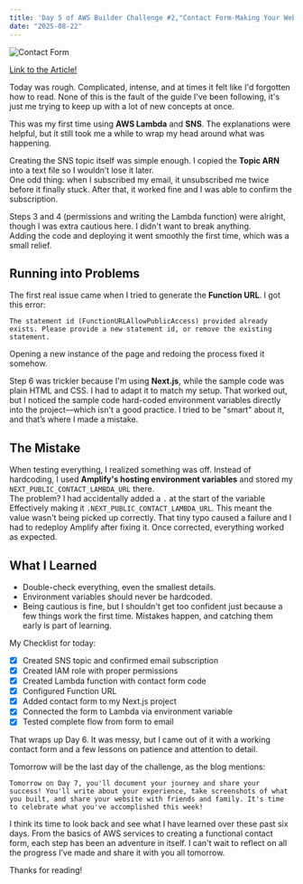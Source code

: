 ```yaml
---
title: 'Day 5 of AWS Builder Challenge #2,"Contact Form-Making Your Website Interactive" '
date: "2025-08-22"
---
```

![Contact Form](https://prod-assets.cosmic.aws.dev/a/31cIvAPbMtQdGG3dRcUpcUgZDGo/free.webp)

[Link to the Article!](https://builder.aws.com/content/31c6EGIZUe9a5eLwMKBv2TuDn2l/contact-form-making-your-website-interactive)

Today was rough. Complicated, intense, and at times it felt like I'd forgotten how to read. None of this is the fault of the guide I've been following, it's just me trying to keep up with a lot of new concepts at once.  

This was my first time using **AWS Lambda** and **SNS**. The explanations were helpful, but it still took me a while to wrap my head around what was happening.  

Creating the SNS topic itself was simple enough. I copied the **Topic ARN** into a text file so I wouldn’t lose it later.  
One odd thing: when I subscribed my email, it unsubscribed me twice before it finally stuck. After that, it worked fine and I was able to confirm the subscription.  

Steps 3 and 4 (permissions and writing the Lambda function) were alright, though I was extra cautious here. I didn't want to break anything.  
Adding the code and deploying it went smoothly the first time, which was a small relief.  

## Running into Problems

The first real issue came when I tried to generate the **Function URL**. I got this error:

`The statement id (FunctionURLAllowPublicAccess) provided already exists.
Please provide a new statement id, or remove the existing statement.`

Opening a new instance of the page and redoing the process fixed it somehow.  

Step 6 was trickier because I'm using **Next.js**, while the sample code was plain HTML and CSS. I had to adapt it to match my setup. That worked out, but I noticed the sample code hard-coded environment variables directly into the project—which isn't a good practice. I tried to be "smart" about it, and that’s where I made a mistake.  

## The Mistake

When testing everything, I realized something was off. Instead of hardcoding, I used **Amplify's hosting environment variables** and stored my `NEXT_PUBLIC_CONTACT_LAMBDA_URL` there.  
The problem? I had accidentally added a `.` at the start of the variable Effectively making it `.NEXT_PUBLIC_CONTACT_LAMBDA_URL`. This meant the value wasn't being picked up correctly. That tiny typo caused a failure and I had to redeploy Amplify after fixing it. Once corrected, everything worked as expected.  

## What I Learned

- Double-check everything, even the smallest details.  
- Environment variables should never be hardcoded.  
- Being cautious is fine, but I shouldn't get too confident just because a few things work the first time. Mistakes happen, and catching them early is part of learning.  

My Checklist for today:

- [x] Created SNS topic and confirmed email subscription  
- [x] Created IAM role with proper permissions  
- [x] Created Lambda function with contact form code  
- [x] Configured Function URL  
- [x] Added contact form to my Next.js project  
- [x] Connected the form to Lambda via environment variable  
- [x] Tested complete flow from form to email   

That wraps up Day 6. It was messy, but I came out of it with a working contact form and a few lessons on patience and attention to detail. 

Tomorrow will be the last day of the challenge, as the blog mentions:

`Tomorrow on Day 7, you'll document your journey and share your success! You'll write about your experience, take screenshots of what you built, and share your website with friends and family. It's time to celebrate what you've accomplished this week!`

I think its time to look back and see what I have learned over these past six days. From the basics of AWS services to creating a functional contact form, each step has been an adventure in itself. I can't wait to reflect on all the progress I’ve made and share it with you all tomorrow.

Thanks for reading! 

